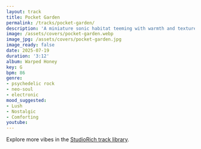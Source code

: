 ```yaml
---
layout: track
title: Pocket Garden
permalink: /tracks/pocket-garden/
description: 'A miniature sonic habitat teeming with warmth and texture. *Pocket Garden* unfolds like a quiet bloom—lo-fi chords drift over rich analog textures, evoking sunlight on soft petals. Nostalgic, lush, and full of slow motion comfort.'
image: /assets/covers/pocket-garden.webp
image_jpg: /assets/covers/pocket-garden.jpg
image_ready: false
date: 2025-07-19
duration: '3:12'
album: Warped Honey
key: G
bpm: 86
genre:
- psychedelic rock
- neo-soul
- electronic
mood_suggested:
- Lush
- Nostalgic
- Comforting
youtube:
---
```


Explore more vibes in the [StudioRich track library](/tracks/).
